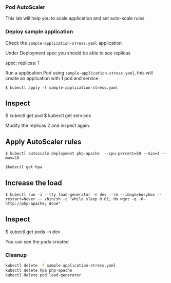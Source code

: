 ### Pod AutoScaler

This lab will help you to scale application and set auto-scale rules
   

### Deploy sample application

Check the `sample-application-stress.yaml` application

Under Deployment spec you should be able to see replicas

spec:
  replicas: 1


Run a application Pod using `sample-application-stress.yaml`, this will create an application  with 1 pod and service

	$ kubectl apply -f sample-application-stress.yaml
	
## Inspect

   $ kubectl get pod
   $ kubectl get services 
  
 Modify the replicas 2 and inspect again.

## Apply AutoScaler rules


`$ kubectl autoscale deployment php-apache  --cpu-percent=50 --min=3 --max=10`

`$kubectl get hpa`

## Increase the load 

`$ kubectl run -i --tty load-generator -n dev --rm --image=busybox --restart=Never -- /bin/sh -c "while sleep 0.01; do wget -q -O- http://php-apache; done"`

## Inspect

   $ kubectl get pods -n dev
   
You can see the pods created

### Cleanup

```sh
kubectl delete -f sample-application-stress.yaml
kubectl delete hpa php-apache
kubectl delete pod load-generator
```
